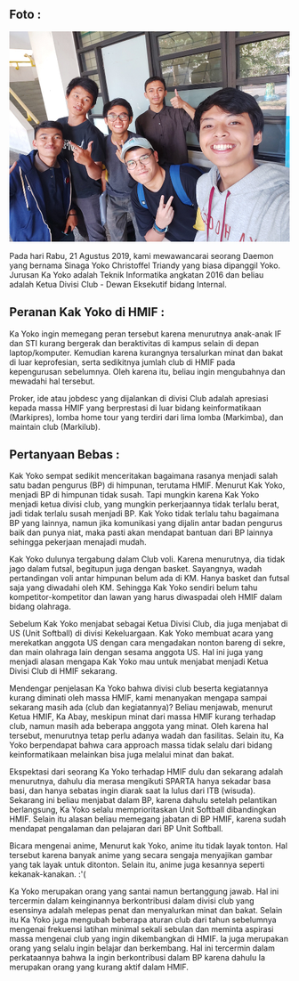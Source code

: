  ## Foto :
![foto](./foto-16518070-16518132-16518190-16518191-16518201.jpg) 
 
 Pada hari Rabu, 21 Agustus 2019, kami mewawancarai seorang Daemon yang bernama Sinaga Yoko Christoffel Triandy yang biasa dipanggil Yoko. Jurusan Ka Yoko adalah Teknik Informatika angkatan 2016 dan beliau adalah Ketua Divisi Club - Dewan Eksekutif bidang Internal.

## Peranan Kak Yoko di HMIF :

   Ka Yoko ingin memegang peran tersebut karena menurutnya anak-anak IF dan STI kurang bergerak dan beraktivitas di kampus selain di depan laptop/komputer. Kemudian karena kurangnya tersalurkan minat dan bakat di luar keprofesian, serta sedikitnya jumlah club di HMIF pada kepengurusan sebelumnya. Oleh karena itu, beliau ingin mengubahnya dan mewadahi hal tersebut.
    
   Proker, ide atau jobdesc yang dijalankan di divisi Club adalah apresiasi kepada massa HMIF yang berprestasi di luar bidang keinformatikaan (Markipres), lomba home tour yang terdiri dari lima lomba (Markimba), dan maintain club (Markilub).
    


## Pertanyaan Bebas :

 Kak Yoko sempat sedikit menceritakan bagaimana rasanya menjadi salah satu badan pengurus (BP) di himpunan, terutama HMIF. Menurut Kak Yoko, menjadi BP di himpunan tidak susah. Tapi mungkin karena Kak Yoko menjadi ketua divisi club, yang mungkin perkerjaannya tidak terlalu berat, jadi tidak terlalu susah menjadi BP. Kak Yoko tidak terlalu tahu bagaimana BP yang lainnya, namun jika komunikasi yang dijalin antar badan pengurus baik dan punya niat, maka pasti akan mendapat bantuan dari BP lainnya sehingga pekerjaan menajadi mudah.
 
Kak Yoko dulunya tergabung dalam Club voli. Karena menurutnya, dia tidak jago dalam futsal, begitupun juga dengan basket. Sayangnya, wadah pertandingan voli antar himpunan belum ada di KM. Hanya basket dan futsal saja yang diwadahi oleh KM. Sehingga Kak Yoko sendiri belum tahu kompetitor-kompetitor dan lawan yang harus diwaspadai oleh HMIF dalam bidang olahraga.

Sebelum Kak Yoko menjabat sebagai Ketua Divisi Club, dia juga menjabat di US (Unit Softball) di divisi Kekeluargaan. Kak Yoko membuat acara yang merekatkan anggota US dengan cara mengadakan nonton bareng di sekre, dan main olahraga lain dengan sesama anggota US. Hal ini juga yang menjadi alasan mengapa Kak Yoko mau untuk menjabat menjadi Ketua Divisi Club di HMIF sekarang.

  Mendengar penjelasan Ka Yoko bahwa divisi club beserta kegiatannya kurang diminati oleh massa HMIF, kami menanyakan mengapa sampai sekarang masih ada (club dan kegiatannya)? Beliau menjawab, menurut Ketua HMIF, Ka Abay, meskipun minat dari massa HMIF kurang terhadap club, namun masih ada beberapa anggota yang minat. Oleh karena hal tersebut, menurutnya tetap perlu adanya wadah dan fasilitas. Selain itu, Ka Yoko berpendapat bahwa cara approach massa tidak selalu dari bidang keinformatikaan melainkan bisa juga melalui minat dan bakat.
    
   Ekspektasi dari seorang Ka Yoko terhadap HMIF dulu dan sekarang adalah
   menurutnya, dahulu dia merasa mengikuti SPARTA hanya sekadar basa basi, dan hanya sebatas ingin diarak saat Ia lulus dari ITB (wisuda). Sekarang ini beliau menjabat dalam BP, karena dahulu setelah pelantikan berlangsung, Ka Yoko selalu memprioritaskan Unit Softball dibandingkan HMIF. Selain itu alasan beliau memegang jabatan di BP HMIF, karena sudah mendapat pengalaman dan pelajaran dari BP Unit Softball.

  Bicara mengenai anime, 
  Menurut kak Yoko, anime itu tidak layak tonton. Hal tersebut karena banyak anime yang secara sengaja menyajikan gambar yang tak layak
untuk ditonton. Selain itu, anime juga kesannya seperti kekanak-kanakan. :'(

Ka Yoko merupakan orang yang santai namun bertanggung jawab. Hal ini tercermin dalam keinginannya berkontribusi dalam divisi club yang esensinya adalah melepas penat dan menyalurkan minat dan bakat. Selain itu Ka Yoko juga mengubah beberapa aturan club dari tahun sebelumnya mengenai frekuensi latihan minimal sekali sebulan dan meminta aspirasi massa mengenai club yang ingin dikembangkan di HMIF. Ia juga merupakan orang yang selalu ingin belajar dan berkembang. Hal ini tercermin dalam perkataannya bahwa Ia ingin berkontribusi dalam BP karena dahulu Ia merupakan orang yang kurang aktif dalam HMIF. 

  
